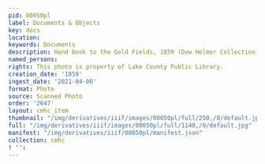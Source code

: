 ```yaml
---
pid: 00050pl
label: Documents & Objects
key: docs
location: 
keywords: Documents
description: Hand book to the Gold Fields, 1859 (Dow Helmer Collection)
named_persons: 
rights: This photo is property of Lake County Public Library.
creation_date: '1859'
ingest_date: '2021-04-06'
format: Photo
source: Scanned Photo
order: '2647'
layout: cmhc_item
thumbnail: "/img/derivatives/iiif/images/00050pl/full/250,/0/default.jpg"
full: "/img/derivatives/iiif/images/00050pl/full/1140,/0/default.jpg"
manifest: "/img/derivatives/iiif/00050pl/manifest.json"
collection: cmhc
! '': 
---
```


